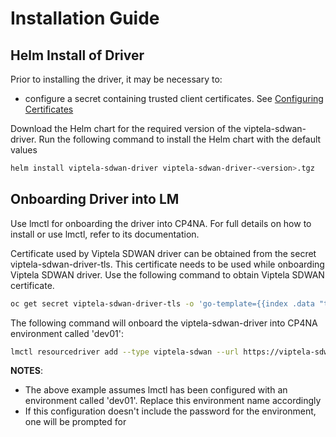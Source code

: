 # Installation Guide

## Helm Install of Driver

Prior to installing the driver, it may be necessary to:
- configure a secret containing trusted client certificates. See [Configuring Certificates](ConfiguringCertificates.md)


Download the Helm chart for the required version of the viptela-sdwan-driver. Run the following command to install the Helm chart with the default values

```bash
helm install viptela-sdwan-driver viptela-sdwan-driver-<version>.tgz
```

## Onboarding Driver into LM

Use lmctl for onboarding the driver into CP4NA. For full details on how to install or use lmctl, refer to its documentation.

Certificate used by Viptela SDWAN driver can be obtained from the secret viptela-sdwan-driver-tls. This certificate needs to be used while onboarding Viptela SDWAN driver. Use the following command to obtain Viptela SDWAN certificate.

```bash
oc get secret viptela-sdwan-driver-tls -o 'go-template={{index .data "tls.crt"}}' | base64 -d > viptela-sdwan-driver-tls.pem
```

The following command will onboard the viptela-sdwan-driver into CP4NA environment called 'dev01':

```bash
lmctl resourcedriver add --type viptela-sdwan --url https://viptela-sdwan-driver:8197 dev01 --certificate viptela-sdwan-driver-tls.pem
```

**NOTES**:
- The above example assumes lmctl has been configured with an environment called 'dev01'. Replace this environment name accordingly
- If this configuration doesn't include the password for the environment, one will be prompted for
